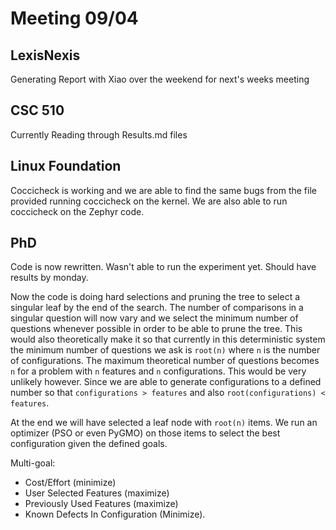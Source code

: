 # Meeting 09/04

## LexisNexis

Generating Report with Xiao over the weekend for next's weeks meeting

## CSC 510 

Currently Reading through Results.md files

## Linux Foundation

Coccicheck is working and we are able to find the same bugs from the file provided running coccicheck on the kernel. 
We are also able to run coccicheck on the Zephyr code.

## PhD

Code is now rewritten. Wasn't able to run the experiment yet. Should have results by monday.

Now the code is doing hard selections and pruning the tree to select a singular leaf by the end of the search. The number of comparisons in a singular question will now vary and we select the minimum number of questions whenever possible in order to be able to prune the tree.
This would also theoretically make it so that currently in this deterministic system the minimum number of questions we ask is `root(n)` where `n` is the number of configurations. 
The maximum theoretical number of questions becomes `n` for a problem with `n` features and `n` configurations. This would be very unlikely however. Since we are able to generate configurations to a defined number so that `configurations > features` and also `root(configurations) < features`.

At the end we will have selected a leaf node with `root(n)` items. We run an optimizer (PSO or even PyGMO) on those items to select the best configuration given the defined goals. 

Multi-goal: 
* Cost/Effort (minimize) 
* User Selected Features (maximize) 
* Previously Used Features (maximize) 
* Known Defects In Configuration (Minimize).

